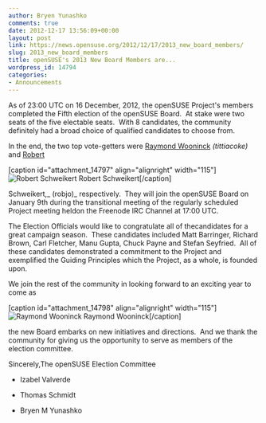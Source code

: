 ```yaml
---
author: Bryen Yunashko
comments: true
date: 2012-12-17 13:56:09+00:00
layout: post
link: https://news.opensuse.org/2012/12/17/2013_new_board_members/
slug: 2013_new_board_members
title: openSUSE's 2013 New Board Members are...
wordpress_id: 14794
categories:
- Announcements
---
```


As of 23:00 UTC on 16 December, 2012, the openSUSE Project's members completed the Fifth election of the openSUSE Board.  At stake were two seats of the five electable seats.  With 8 candidates, the community definitely had a broad choice of qualified candidates to choose from.

In the end, the two top vote-getters were [Raymond Wooninck](https://en.opensuse.org/openSUSE:Board_election_2012_platform_rwooninck) _(tittiacoke)_ and [Robert](https://en.opensuse.org/openSUSE:Board_election_2012_platform_robertschweikert)

[caption id="attachment_14797" align="alignright" width="115"]![Robert Schweikert](//news.opensuse.org/wp-content/uploads/2012/12/rschweikert.jpg) Robert Schweikert[/caption]

Schweikert,_ (robjo)_ respectively.  They will join the openSUSE Board on January 9th during the transitional meeting of the regularly scheduled Project meeting heldon the Freenode IRC Channel at 17:00 UTC.

The Election Officials would like to congratulate all of thecandidates for a great campaign season.  These candidates included Matt Barringer, Richard Brown, Carl Fletcher, Manu Gupta, Chuck Payne and Stefan Seyfried.  All of these candidates demonstrated a commitment to the Project and exemplified the Guiding Principles which the Project, as a whole, is founded upon.

We join the rest of the community in looking forward to an exciting year to come as

[caption id="attachment_14798" align="alignright" width="115"]![Raymond Wooninck](//news.opensuse.org/wp-content/uploads/2012/12/rwooninck.jpeg) Raymond Wooninck[/caption]

the new Board embarks on new initiatives and directions.  And we thank the community for giving us the opportunity to serve as members of the election committee.

Sincerely,The openSUSE Election Committee



	
  * Izabel Valverde

	
  * Thomas Schmidt

	
  * Bryen M Yunashko


